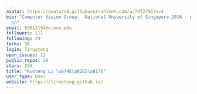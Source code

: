 ```yaml
---
avatar: https://avatars0.githubusercontent.com/u/7472795?v=4
bio: "Computer Vision Group,  National University of Singapore 2016 - present\r\n\r\
  \n"
email: E0013194@u.nus.edu
followers: 111
following: 29
forks: 96
login: liruoteng
open_issues: 12
public_repos: 28
stars: 298
title: "Ruoteng Li \u674E\u82E5\u817E"
user_type: User
website: https://liruoteng.github.io/
---
```

